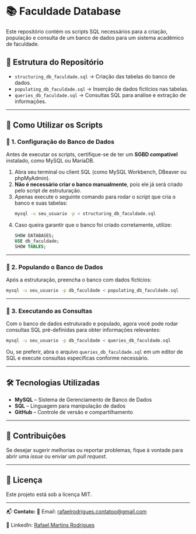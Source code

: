 # 📚 Faculdade Database

Este repositório contém os scripts SQL necessários para a criação, população e consulta de um banco de dados para um sistema acadêmico de faculdade.

## 📌 Estrutura do Repositório

- `structuring_db_faculdade.sql` → Criação das tabelas do banco de dados.
- `populating_db_faculdade.sql` → Inserção de dados fictícios nas tabelas.
- `queries_db_faculdade.sql` → Consultas SQL para análise e extração de informações.

---

## 🚀 Como Utilizar os Scripts

### 🔹 1. Configuração do Banco de Dados
Antes de executar os scripts, certifique-se de ter um **SGBD compatível** instalado, como MySQL ou MariaDB.

1. Abra seu terminal ou client SQL (como MySQL Workbench, DBeaver ou phpMyAdmin).
2. **Não é necessário criar o banco manualmente**, pois ele já será criado pelo script de estruturação.
3. Apenas execute o seguinte comando para rodar o script que cria o banco e suas tabelas:
   ```sh
   mysql -u seu_usuario -p < structuring_db_faculdade.sql
   ```
4. Caso queira garantir que o banco foi criado corretamente, utilize:
   ```sql
   SHOW DATABASES;
   USE db_faculdade;
   SHOW TABLES;
   ```

---

### 🔹 2. Populando o Banco de Dados
Após a estruturação, preencha o banco com dados fictícios:
   ```sh
   mysql -u seu_usuario -p db_faculdade < populating_db_faculdade.sql
   ```

---

### 🔹 3. Executando as Consultas
Com o banco de dados estruturado e populado, agora você pode rodar consultas SQL pré-definidas para obter informações relevantes:
   ```sh
   mysql -u seu_usuario -p db_faculdade < queries_db_faculdade.sql
   ```

Ou, se preferir, abra o arquivo `queries_db_faculdade.sql` em um editor de SQL e execute consultas específicas conforme necessário.

---

## 🛠 Tecnologias Utilizadas
- **MySQL** – Sistema de Gerenciamento de Banco de Dados
- **SQL** – Linguagem para manipulação de dados
- **GitHub** – Controle de versão e compartilhamento

---

## 📌 Contribuições
Se desejar sugerir melhorias ou reportar problemas, fique à vontade para abrir uma _issue_ ou enviar um _pull request_.

---

## 📜 Licença
Este projeto está sob a licença MIT.

---

📬 **Contato:**
📧 Email: [rafaelrodrigues.contatoo@gmail.com](mailto:rafaelrodrigues.contatoo@gmail.com)

🔗 LinkedIn: [Rafael Martins Rodrigues](https://www.linkedin.com/in/rafaelmartinsrodrigues/)
